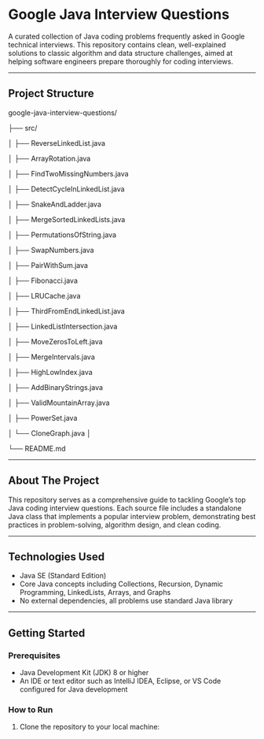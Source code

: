 # **Google Java Interview Questions**

A curated collection of Java coding problems frequently asked in Google technical interviews. This repository contains clean, well-explained solutions to classic algorithm and data structure challenges, aimed at helping software engineers prepare thoroughly for coding interviews.

---

## **Project Structure**

google-java-interview-questions/

├── src/

│   ├── ReverseLinkedList.java

│   ├── ArrayRotation.java

│   ├── FindTwoMissingNumbers.java

│   ├── DetectCycleInLinkedList.java

│   ├── SnakeAndLadder.java

│   ├── MergeSortedLinkedLists.java

│   ├── PermutationsOfString.java

│   ├── SwapNumbers.java

│   ├── PairWithSum.java

│   ├── Fibonacci.java

│   ├── LRUCache.java

│   ├── ThirdFromEndLinkedList.java

│   ├── LinkedListIntersection.java

│   ├── MoveZerosToLeft.java

│   ├── MergeIntervals.java

│   ├── HighLowIndex.java

│   ├── AddBinaryStrings.java

│   ├── ValidMountainArray.java

│   ├── PowerSet.java

│   └── CloneGraph.java
│

└── README.md


---

## **About The Project**

This repository serves as a comprehensive guide to tackling Google’s top Java coding interview questions. Each source file includes a standalone Java class that implements a popular interview problem, demonstrating best practices in problem-solving, algorithm design, and clean coding.

---

## **Technologies Used**

- Java SE (Standard Edition)
- Core Java concepts including Collections, Recursion, Dynamic Programming, LinkedLists, Arrays, and Graphs
- No external dependencies, all problems use standard Java library

---

## **Getting Started**

### **Prerequisites**

- Java Development Kit (JDK) 8 or higher
- An IDE or text editor such as IntelliJ IDEA, Eclipse, or VS Code configured for Java development

### **How to Run**

1. Clone the repository to your local machine:


